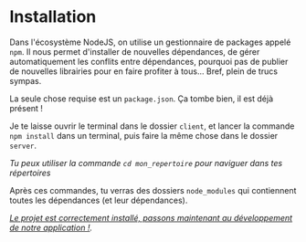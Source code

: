 # Installation

Dans l'écosystème NodeJS, on utilise un gestionnaire de packages appelé `npm`. Il nous permet d'installer de nouvelles dépendances, de gérer automatiquement les conflits entre dépendances, pourquoi pas de publier de nouvelles librairies pour en faire profiter à tous... Bref, plein de trucs sympas.

La seule chose requise est un `package.json`. Ça tombe bien, il est déjà présent !

Je te laisse ouvrir le terminal dans le dossier `client`, et lancer la commande `npm install` dans un terminal, puis faire la même chose dans le dossier `server`.

*Tu peux utiliser la commande `cd mon_repertoire` pour naviguer dans tes répertoires*

Après ces commandes, tu verras des dossiers `node_modules` qui contiennent toutes les dépendances (et leur dépendances).

*[Le projet est correctement installé, passons maintenant au développement de notre application !](./DEV.md).*